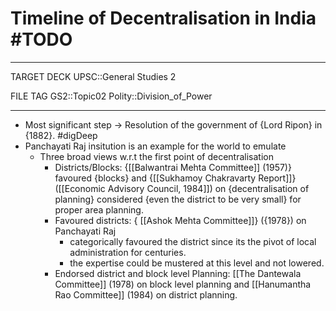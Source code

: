# Timeline of Decentralisation in India #TODO

---
TARGET DECK
UPSC::General Studies 2


FILE TAG
GS2::Topic02 Polity::Division_of_Power

---

* Most significant step -> Resolution of the government of {Lord Ripon} in {1882}. #digDeep 
* Panchayati Raj insitution is an example for the world to emulate
	* Three broad views w.r.t the first point of decentralisation 
		* Districts/Blocks: {[[Balwantrai Mehta Committee]] (1957)} favoured {blocks} and {[[Sukhamoy Chakravarty Report]]} ([[Economic Advisory Council, 1984]]) on {decentralisation of planning} considered {even the district to be very small} for proper area planning.
		* Favoured districts: { [[Ashok Mehta Committee]]} ({1978}) on Panchayati Raj
			* categorically favoured the district since its the pivot of local administration for centuries.
			* the expertise could be mustered at this level and not lowered.
		* Endorsed district and block level Planning: [[The Dantewala Committee]] (1978) on block level planning and [[Hanumantha Rao Committee]] (1984) on district planning.


